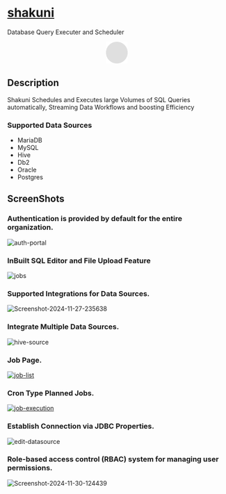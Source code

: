 # <a href="https://shakuni.lawlie8.org">shakuni</a>

Database Query Executer and Scheduler

<div id="header" align="center">
 <img src="shakuni-ui/public/solid-circle-gray.png" alt="Shakuni" height="50px" width="50px">
</div>

## Description

Shakuni Schedules and Executes large Volumes of SQL Queries automatically, Streaming Data Workflows and boosting Efficiency

### Supported Data Sources
- MariaDB
- MySQL
- Hive
- Db2
- Oracle
- Postgres

## ScreenShots

### Authentication is provided by default for the entire organization.
<img src="https://i.ibb.co/BzvwRGc/auth-portal.png" alt="auth-portal" border="0"></img>
### InBuilt SQL Editor and File Upload Feature
<img src="https://i.ibb.co/mT4z5Tg/jobs.png" alt="jobs" border="0"></img>
### Supported Integrations for Data Sources.
<img src="https://i.ibb.co/qd3QcS3/Screenshot-2024-11-27-235638.png" alt="Screenshot-2024-11-27-235638" border="0"></img>
### Integrate Multiple Data Sources.
<img src="https://i.ibb.co/xSNFMBV/hive-source.png" alt="hive-source" border="0"></img>
### Job Page.
<a href="https://ibb.co/Q952DpC"><img src="https://i.ibb.co/dBhdmjL/job-list.png" alt="job-list" border="0"></a>
### Cron Type Planned Jobs.
<a href="https://ibb.co/k0FNsys"><img src="https://i.ibb.co/1KxFtnt/job-execution.png" alt="job-execution" border="0"></a>
### Establish Connection via JDBC Properties.
<img src="https://i.ibb.co/ZmSxLmt/edit-datasource.png" alt="edit-datasource" border="0"></img>
### Role-based access control (RBAC) system for managing user permissions.
<img src="https://i.ibb.co/MCK4JJc/Screenshot-2024-11-30-124439.png" alt="Screenshot-2024-11-30-124439" border="0"></img>